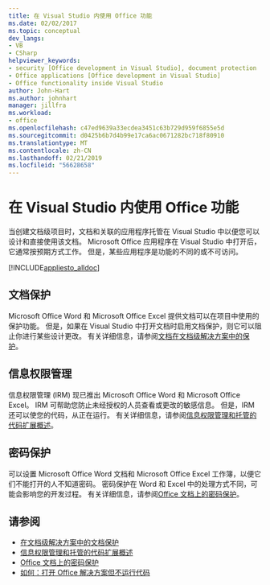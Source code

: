 ```yaml
---
title: 在 Visual Studio 内使用 Office 功能
ms.date: 02/02/2017
ms.topic: conceptual
dev_langs:
- VB
- CSharp
helpviewer_keywords:
- security [Office development in Visual Studio], document protection
- Office applications [Office development in Visual Studio]
- Office functionality inside Visual Studio
author: John-Hart
ms.author: johnhart
manager: jillfra
ms.workload:
- office
ms.openlocfilehash: c47ed9639a33ecdea3451c63b729d959f6855e5d
ms.sourcegitcommit: d0425b6b7d4b99e17ca6ac0671282bc718f80910
ms.translationtype: MT
ms.contentlocale: zh-CN
ms.lasthandoff: 02/21/2019
ms.locfileid: "56628658"
---
```

# <a name="use-office-functionality-inside-of-visual-studio"></a>在 Visual Studio 内使用 Office 功能
  当创建文档级项目时，文档和关联的应用程序托管在 Visual Studio 中以便您可以设计和直接使用该文档。 Microsoft Office 应用程序在 Visual Studio 中打开后，它通常按预期方式工作。 但是，某些应用程序是功能的不同的或不可访问。

 [!INCLUDE[appliesto_alldoc](../vsto/includes/appliesto-alldoc-md.md)]

## <a name="document-protection"></a>文档保护
 Microsoft Office Word 和 Microsoft Office Excel 提供文档可以在项目中使用的保护功能。 但是，如果在 Visual Studio 中打开文档时启用文档保护，则它可以阻止你进行某些设计更改。 有关详细信息，请参阅[文档在文档级解决方案中的保护](../vsto/document-protection-in-document-level-solutions.md)。

## <a name="information-rights-management"></a>信息权限管理
 信息权限管理 (IRM) 现已推出 Microsoft Office Word 和 Microsoft Office Excel。 IRM 可帮助您防止未经授权的人员查看或更改的敏感信息。 但是，IRM 还可以使您的代码，从正在运行。 有关详细信息，请参阅[信息权限管理和托管的代码扩展概述](../vsto/information-rights-management-and-managed-code-extensions-overview.md)。

## <a name="password-protection"></a>密码保护
 可以设置 Microsoft Office Word 文档和 Microsoft Office Excel 工作簿，以便它们不能打开的人不知道密码。 密码保护在 Word 和 Excel 中的处理方式不同，可能会影响您的开发过程。 有关详细信息，请参阅[Office 文档上的密码保护](../vsto/password-protection-on-office-documents.md)。

## <a name="see-also"></a>请参阅
- [在文档级解决方案中的文档保护](../vsto/document-protection-in-document-level-solutions.md)
- [信息权限管理和托管的代码扩展概述](../vsto/information-rights-management-and-managed-code-extensions-overview.md)
- [Office 文档上的密码保护](../vsto/password-protection-on-office-documents.md)
- [如何：打开 Office 解决方案但不运行代码](../vsto/how-to-open-office-solutions-without-running-code.md)
